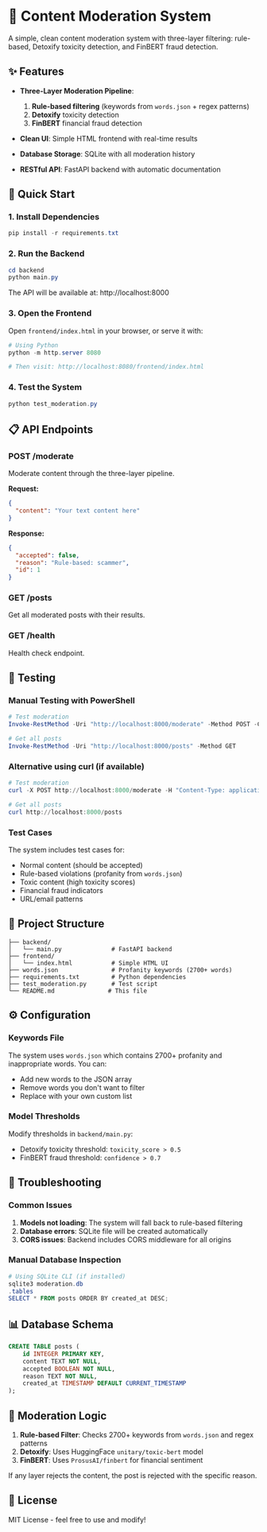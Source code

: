 # 🧩 Content Moderation System

A simple, clean content moderation system with three-layer filtering: rule-based, Detoxify toxicity detection, and FinBERT fraud detection.

## ✨ Features

- **Three-Layer Moderation Pipeline**:
  1. **Rule-based filtering** (keywords from `words.json` + regex patterns)
  2. **Detoxify** toxicity detection
  3. **FinBERT** financial fraud detection

- **Clean UI**: Simple HTML frontend with real-time results
- **Database Storage**: SQLite with all moderation history
- **RESTful API**: FastAPI backend with automatic documentation

## 🚀 Quick Start

### 1. Install Dependencies

```powershell
pip install -r requirements.txt
```

### 2. Run the Backend

```powershell
cd backend
python main.py
```

The API will be available at: http://localhost:8000

### 3. Open the Frontend

Open `frontend/index.html` in your browser, or serve it with:

```powershell
# Using Python
python -m http.server 8080

# Then visit: http://localhost:8080/frontend/index.html
```

### 4. Test the System

```powershell
python test_moderation.py
```

## 📋 API Endpoints

### POST /moderate
Moderate content through the three-layer pipeline.

**Request:**
```json
{
  "content": "Your text content here"
}
```

**Response:**
```json
{
  "accepted": false,
  "reason": "Rule-based: scammer",
  "id": 1
}
```

### GET /posts
Get all moderated posts with their results.

### GET /health
Health check endpoint.

## 🧪 Testing

### Manual Testing with PowerShell

```powershell
# Test moderation
Invoke-RestMethod -Uri "http://localhost:8000/moderate" -Method POST -ContentType "application/json" -Body '{"content": "You are a scammer and I hate this!"}'

# Get all posts
Invoke-RestMethod -Uri "http://localhost:8000/posts" -Method GET
```

### Alternative using curl (if available)

```powershell
# Test moderation
curl -X POST http://localhost:8000/moderate -H "Content-Type: application/json" -d '{"content": "You are a scammer and I hate this!"}'

# Get all posts
curl http://localhost:8000/posts
```

### Test Cases

The system includes test cases for:
- Normal content (should be accepted)
- Rule-based violations (profanity from `words.json`)
- Toxic content (high toxicity scores)
- Financial fraud indicators
- URL/email patterns

## 📁 Project Structure

```
├── backend/
│   └── main.py              # FastAPI backend
├── frontend/
│   └── index.html           # Simple HTML UI
├── words.json               # Profanity keywords (2700+ words)
├── requirements.txt         # Python dependencies
├── test_moderation.py       # Test script
└── README.md               # This file
```

## ⚙️ Configuration

### Keywords File
The system uses `words.json` which contains 2700+ profanity and inappropriate words. You can:
- Add new words to the JSON array
- Remove words you don't want to filter
- Replace with your own custom list

### Model Thresholds
Modify thresholds in `backend/main.py`:
- Detoxify toxicity threshold: `toxicity_score > 0.5`
- FinBERT fraud threshold: `confidence > 0.7`

## 🔧 Troubleshooting

### Common Issues

1. **Models not loading**: The system will fall back to rule-based filtering
2. **Database errors**: SQLite file will be created automatically
3. **CORS issues**: Backend includes CORS middleware for all origins

### Manual Database Inspection

```powershell
# Using SQLite CLI (if installed)
sqlite3 moderation.db
.tables
SELECT * FROM posts ORDER BY created_at DESC;
```

## 📊 Database Schema

```sql
CREATE TABLE posts (
    id INTEGER PRIMARY KEY,
    content TEXT NOT NULL,
    accepted BOOLEAN NOT NULL,
    reason TEXT NOT NULL,
    created_at TIMESTAMP DEFAULT CURRENT_TIMESTAMP
);
```

## 🎯 Moderation Logic

1. **Rule-based Filter**: Checks 2700+ keywords from `words.json` and regex patterns
2. **Detoxify**: Uses HuggingFace `unitary/toxic-bert` model
3. **FinBERT**: Uses `ProsusAI/finbert` for financial sentiment

If any layer rejects the content, the post is rejected with the specific reason.

## 📝 License

MIT License - feel free to use and modify! 